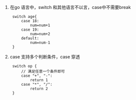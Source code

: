 1. 在go 语言中，switch 和其他语言不以言，case中不需要break

        switch age{
            case 18:
                num=num+1
            case 19:
                num=num+2
            default:
                num=num-1
        }

2. case 支持多个判断条件，case 穿透

        switch op {
            // 满足任意一个条件即可
            case "+", "-":
                return 1
            case "*", "/":
                return 2
        }